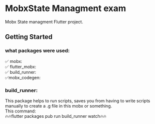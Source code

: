 # MobxState Managment exam

Mobx State managment Flutter project.

## Getting Started

### what packages were used:

 ✅ mobx: </br>
 ✅ flutter_mobx:</br>
 ✅ build_runner: </br>
✅mobx_codegen: </br>

### build_runner: 
This package helps to run scripts, saves you from having to write scripts manually to create a .g file in this mobx or something.</br>
This command:</br>
🔥🔥flutter packages pub run build_runner watch🔥🔥

